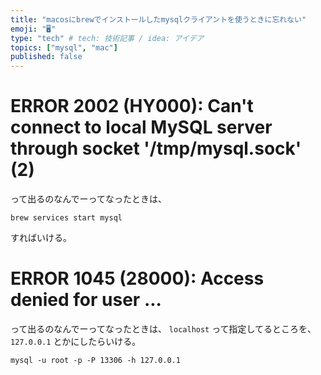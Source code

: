 ```yaml
---
title: "macosにbrewでインストールしたmysqlクライアントを使うときに忘れない"
emoji: "🖥"
type: "tech" # tech: 技術記事 / idea: アイデア
topics: ["mysql", "mac"]
published: false
---
```

# ERROR 2002 (HY000): Can't connect to local MySQL server through socket '/tmp/mysql.sock' (2)

って出るのなんでーってなったときは、

```shell
brew services start mysql
```

すればいける。

# ERROR 1045 (28000): Access denied for user ...

って出るのなんでーってなったときは、 `localhost` って指定してるところを、 `127.0.0.1` とかにしたらいける。

```shell
mysql -u root -p -P 13306 -h 127.0.0.1
```
